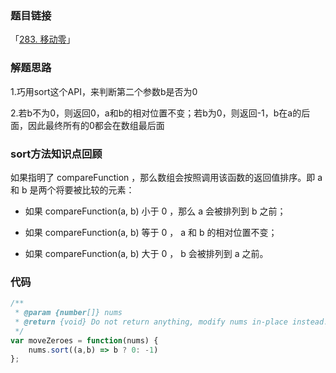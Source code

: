 ### 题目链接

「[283. 移动零](https://leetcode-cn.com/problems/move-zeroes/)」

### 解题思路

1.巧用sort这个API，来判断第二个参数b是否为0

2.若b不为0，则返回0，a和b的相对位置不变；若b为0，则返回-1，b在a的后面，因此最终所有的0都会在数组最后面

### sort方法知识点回顾

如果指明了 compareFunction ，那么数组会按照调用该函数的返回值排序。即 a 和 b 是两个将要被比较的元素：

* 如果 compareFunction(a, b) 小于 0 ，那么 a 会被排列到 b 之前；

* 如果 compareFunction(a, b) 等于 0 ， a 和 b 的相对位置不变；

* 如果 compareFunction(a, b) 大于 0 ， b 会被排列到 a 之前。

### 代码

```javascript
/**
 * @param {number[]} nums
 * @return {void} Do not return anything, modify nums in-place instead.
 */
var moveZeroes = function(nums) {
    nums.sort((a,b) => b ? 0: -1)
};
```

